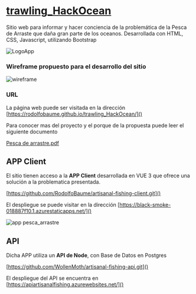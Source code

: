 # [trawling_HackOcean](https://github.com/RodolfoBaume/trawling_HackOcean)

Sitio web para informar y hacer conciencia de la problemática de la Pesca de Arraste que daña gran parte de los oceanos. Desarrollada con HTML, CSS, Javascript, utilizando Bootstrap

![LogoApp](https://user-images.githubusercontent.com/74028526/168504650-62ab5c79-18c3-42e4-b8da-9cd745a044f5.jpg)




### Wireframe propuesto para el desarrollo del sitio

![wireframe](https://user-images.githubusercontent.com/74028526/168504423-e2b2da72-731a-43c1-bc49-47255b260bf1.png)

### URL

La página web puede ser visitada en la dirección  [https://rodolfobaume.github.io/trawling_HackOcean/]()

Para conocer mas del proyecto y el porque de la propuesta puede leer el siguiente documento

[Pesca de arrastre.pdf](https://github.com/RodolfoBaume/artisanal-fishing-client/files/8696471/Pesca.de.arrastre.pdf)


## APP Client

El sitio tienen acceso a la **APP Client** desarrollada en VUE 3 que ofrece una solución a la problematica presentada.

 [https://github.com/RodolfoBaume/artisanal-fishing-client.git]()

El despliegue se puede visitar en la dirección [https://black-smoke-018887f10.1.azurestaticapps.net/]()

![app pesca_arrastre](https://user-images.githubusercontent.com/74028526/168504754-1df39135-7faf-41ac-865b-113d98db7342.png)


## API

Dicha APP utiliza un **API de Node**, con Base de Datos en Postgres

[https://github.com/WollenMoth/artisanal-fishing-api.git]()

El despliegue del API se encuentra en [https://apiartisanalfishing.azurewebsites.net/]()
